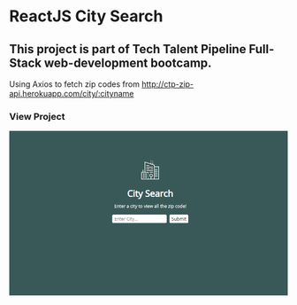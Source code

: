 # ReactJS City Search
## This project is part of Tech Talent Pipeline Full-Stack web-development bootcamp.
Using Axios to fetch zip codes from http://ctp-zip-api.herokuapp.com/city/:cityname

### View Project
<p align = "center">
<img src="Capture.PNG" alt="example">
</p>

